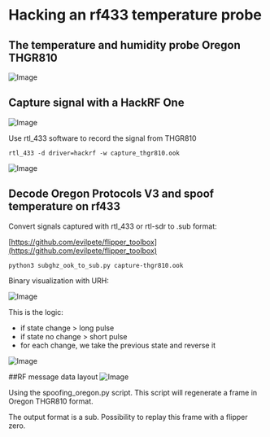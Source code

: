 # Hacking an rf433 temperature probe

## The temperature and humidity probe Oregon THGR810
![Image](https://github.com/user-attachments/assets/4a85eabd-7aa1-44f7-b024-3813c0648c27)

## Capture signal with a HackRF One
![Image](https://github.com/user-attachments/assets/2f7489a0-a559-48f0-a4dd-85895ca61207)

Use rtl_433 software to record the signal from THGR810
```
rtl_433 -d driver=hackrf -w capture_thgr810.ook
```
![Image](https://github.com/user-attachments/assets/b5496536-d790-41c0-afed-f0e047c8363c)

## Decode Oregon Protocols V3 and spoof temperature on rf433

Convert signals captured with rtl_433 or rtl-sdr to .sub format:

[https://github.com/evilpete/flipper_toolbox](https://github.com/evilpete/flipper_toolbox)


```
python3 subghz_ook_to_sub.py capture-thgr810.ook
```

Binary visualization with URH:

![Image](https://github.com/user-attachments/assets/b88e77fa-3c59-443a-beb3-19593357b8f9)

This is the logic:

* if state change > long pulse
* if state no change > short pulse
* for each change, we take the previous state and reverse it

![Image](https://github.com/user-attachments/assets/9f4cbf91-9bf2-4853-8b36-f099f986f6d9)

##RF message data layout
![Image](https://github.com/user-attachments/assets/71684595-7d97-4051-9b97-1430982566b3)

Using the spoofing_oregon.py script.
This script will regenerate a frame in Oregon THGR810 format.

The output format is a sub.
Possibility to replay this frame with a flipper zero.

